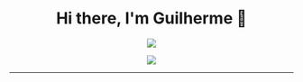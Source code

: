 <h1 align="center">Hi there, I'm Guilherme 👋</h1>


<p align="center">
  <img src="https://i.giphy.com/media/c9IdCLK8TDv1e/giphy.webp" />
</p>

<div align="center"> 
<a href="https://www.linkedin.com/in/guilherme-linhares-rocha" target="_blank"><img src="https://img.shields.io/badge/-LinkedIn-%230077B5?style=for-the-badge&logo=linkedin&logoColor=white" target="_blank"></a>  
</div>



<p>  </p>



<hr>
